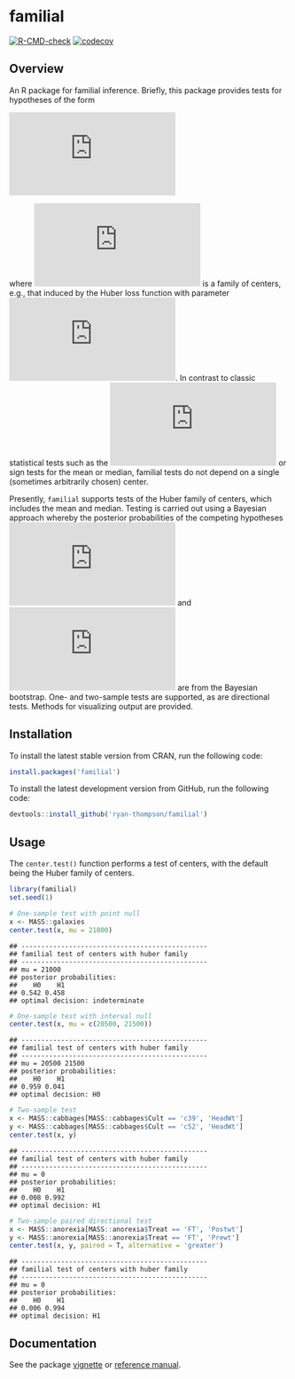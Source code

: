
# familial

[![R-CMD-check](https://github.com/ryan-thompson/familial/workflows/R-CMD-check/badge.svg)](https://github.com/ryan-thompson/familial/actions)
[![codecov](https://codecov.io/gh/ryan-thompson/familial/branch/master/graph/badge.svg)](https://github.com/ryan-thompson/familial/actions)

## Overview

An R package for familial inference. Briefly, this package provides
tests for hypotheses of the form

![
\\mathrm{H}\_0:\\mu(\\lambda)=\\mu_0\\text{ for some }\\lambda\\in\\Lambda\\quad\\text{vs.}\\quad\\mathrm{H}\_1:\\mu(\\lambda)\\neq\\mu_0\\text{ for all }\\lambda\\in\\Lambda,
](https://latex.codecogs.com/png.latex?%0A%5Cmathrm%7BH%7D_0%3A%5Cmu%28%5Clambda%29%3D%5Cmu_0%5Ctext%7B%20for%20some%20%7D%5Clambda%5Cin%5CLambda%5Cquad%5Ctext%7Bvs.%7D%5Cquad%5Cmathrm%7BH%7D_1%3A%5Cmu%28%5Clambda%29%5Cneq%5Cmu_0%5Ctext%7B%20for%20all%20%7D%5Clambda%5Cin%5CLambda%2C%0A "
\mathrm{H}_0:\mu(\lambda)=\mu_0\text{ for some }\lambda\in\Lambda\quad\text{vs.}\quad\mathrm{H}_1:\mu(\lambda)\neq\mu_0\text{ for all }\lambda\in\Lambda,
")

where
![\\{\\mu(\\lambda):\\lambda\\in\\Lambda\\}](https://latex.codecogs.com/png.latex?%5C%7B%5Cmu%28%5Clambda%29%3A%5Clambda%5Cin%5CLambda%5C%7D "\{\mu(\lambda):\lambda\in\Lambda\}")
is a family of centers, e.g., that induced by the Huber loss function
with parameter
![\\lambda](https://latex.codecogs.com/png.latex?%5Clambda "\lambda").
In contrast to classic statistical tests such as the
![t](https://latex.codecogs.com/png.latex?t "t") or sign tests for the
mean or median, familial tests do not depend on a single (sometimes
arbitrarily chosen) center.
<!-- See the package [vignette](vignette.pdf) for illustrations. -->

Presently, `familial` supports tests of the Huber family of centers,
which includes the mean and median. Testing is carried out using a
Bayesian approach whereby the posterior probabilities of the competing
hypotheses
![\\mathrm{H}\_0](https://latex.codecogs.com/png.latex?%5Cmathrm%7BH%7D_0 "\mathrm{H}_0")
and
![\\mathrm{H}\_1](https://latex.codecogs.com/png.latex?%5Cmathrm%7BH%7D_1 "\mathrm{H}_1")
are from the Bayesian bootstrap. One- and two-sample tests are
supported, as are directional tests. Methods for visualizing output are
provided.

## Installation

To install the latest stable version from CRAN, run the following code:

``` r
install.packages('familial')
```

To install the latest development version from GitHub, run the following
code:

``` r
devtools::install_github('ryan-thompson/familial')
```

## Usage

The `center.test()` function performs a test of centers, with the
default being the Huber family of centers.

``` r
library(familial)
set.seed(1)

# One-sample test with point null
x <- MASS::galaxies
center.test(x, mu = 21000)
```

    ## -----------------------------------------------
    ## familial test of centers with huber family
    ## -----------------------------------------------
    ## mu = 21000 
    ## posterior probabilities: 
    ##    H0    H1 
    ## 0.542 0.458 
    ## optimal decision: indeterminate

``` r
# One-sample test with interval null
center.test(x, mu = c(20500, 21500))
```

    ## -----------------------------------------------
    ## familial test of centers with huber family
    ## -----------------------------------------------
    ## mu = 20500 21500 
    ## posterior probabilities: 
    ##    H0    H1 
    ## 0.959 0.041 
    ## optimal decision: H0

``` r
# Two-sample test
x <- MASS::cabbages[MASS::cabbages$Cult == 'c39', 'HeadWt']
y <- MASS::cabbages[MASS::cabbages$Cult == 'c52', 'HeadWt']
center.test(x, y)
```

    ## -----------------------------------------------
    ## familial test of centers with huber family
    ## -----------------------------------------------
    ## mu = 0 
    ## posterior probabilities: 
    ##    H0    H1 
    ## 0.008 0.992 
    ## optimal decision: H1

``` r
# Two-sample paired directional test
x <- MASS::anorexia[MASS::anorexia$Treat == 'FT', 'Postwt']
y <- MASS::anorexia[MASS::anorexia$Treat == 'FT', 'Prewt']
center.test(x, y, paired = T, alternative = 'greater')
```

    ## -----------------------------------------------
    ## familial test of centers with huber family
    ## -----------------------------------------------
    ## mu = 0 
    ## posterior probabilities: 
    ##    H0    H1 
    ## 0.006 0.994 
    ## optimal decision: H1

## Documentation

See the package
[vignette](https://cran.r-project.org/web/packages/familial/vignettes/vignette.html)
or [reference
manual](https://cran.r-project.org/web/packages/familial/familial.pdf).
